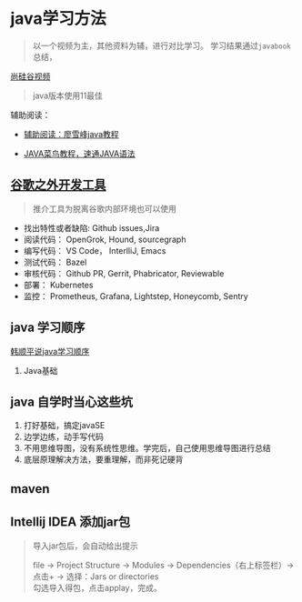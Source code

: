 # java学习方法

> 以一个视频为主，其他资料为辅，进行对比学习。
> 学习结果通过`javabook`总结，

[尚硅谷视频](https://www.bilibili.com/video/BV1Kb411W75N?p=42)

> java版本使用11最佳
> 
辅助阅读：

* [辅助阅读：廖雪峰java教程](https://www.liaoxuefeng.com/wiki/1252599548343744/1255943750561472)

* [JAVA菜鸟教程，速通JAVA语法](https://www.runoob.com/java/java-arraylist.html)

## [谷歌之外开发工具](https://github.com/jhuangtw/xg2xg)

> 推介工具为脱离谷歌内部环境也可以使用

* 找出特性或者缺陷: Github issues,Jira
* 阅读代码： OpenGrok, Hound, sourcegraph
* 编写代码： VS Code， InterlliJ, Emacs
* 测试代码： Bazel
* 审核代码： Github PR, Gerrit, Phabricator, Reviewable
* 部署： Kubernetes
* 监控： Prometheus, Grafana, Lightstep, Honeycomb, Sentry

## java 学习顺序

[韩顺平说java学习顺序](https://www.bilibili.com/video/BV14K4y177Qk)

1. Java基础

## java 自学时当心这些坑

1. 打好基础，搞定javaSE
2. 边学边练，动手写代码
3. 不用思维导图，没有系统性思维。学完后，自己使用思维导图进行总结
4. 底层原理解决方法，要重理解，而非死记硬背

## maven

## Intellij IDEA 添加jar包

> 导入jar包后，会自动给出提示
> 
> file -> Project Structure -> Modules -> Dependencies（右上标签栏）-> 点击+ -> 选择：Jars or directories  
> 勾选导入得包，点击applay，完成。